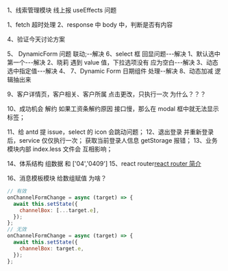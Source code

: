 1、线索管理模块 线上报 useEffects 问题

1、fetch 超时处理
2、response 中 body 中，判断是否有内容

4、验证今天讨论方案

5、 DynamicForm 问题 联动;--解决
6、select 框 回显问题---解决
1、默认选中第一个---解决
2、晓莉 遇到 value 值，下拉选项没有 应为空白---解决
3、动态选中指定值---解决
4、
7、Dynamic Form 日期组件 处理--解决
8、动态加减 逻辑抽出来

9、客户详情页，客户相关、客户所属 点击更改，只执行一次 为什么？？？

10、成功机会 解约 如果工资条解约原因 接口慢，那么在 modal 框中就无法显示标签；

11、给 antd 提 issue，select 的 icon 会跳动问题；
12、退出登录 并重新登录后，service 仅仅执行一次； 获取当前登录人信息 getStorage 报错；
13、业务模块内部 index.less 文件会 互相影响；

14、体系结构 组数据 和 ['04','0409']
15、react router[react router 简介](https://react-guide.github.io/react-router-cn/docs/guides/basics/Histories.html)

16、消息模板模块 给数组赋值 为啥？

```javascript
// 有效
onChannelFormChange = async (target) => {
  await this.setState({
    channelBox: [...target.e],
  });
};
// 无效
onChannelFormChange = async (target) => {
  await this.setState({
    channelBox: target.e,
  });
};
```
